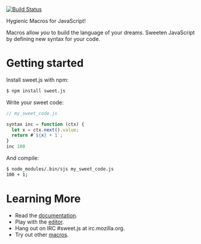 [![Build Status](https://travis-ci.org/mozilla/sweet.js.png)](https://travis-ci.org/mozilla/sweet.js)

Hygienic Macros for JavaScript!

Macros allow *you* to build the language of your dreams. Sweeten JavaScript by defining new syntax for your code.

# Getting started

Install sweet.js with npm:

```sh
$ npm install sweet.js
```

Write your sweet code:

```js
// my_sweet_code.js

syntax inc = function (ctx) {
  let x = ctx.next().value;
  return #`${x} + 1`;
}
inc 100
```

And compile:

```sh
$ node_modules/.bin/sjs my_sweet_code.js
100 + 1;
```

# Learning More

* Read the [documentation](http://sweetjs.org/doc/book).
* Play with the [editor](http://sweetjs.org/browser/editor.html).
* Hang out on IRC #sweet.js at irc.mozilla.org.
* Try out other [macros](https://npmjs.org/browse/keyword/sweet-macros).
